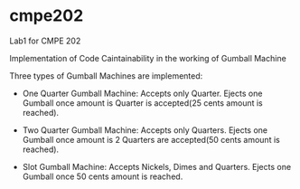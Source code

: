 # cmpe202
Lab1 for CMPE 202 

Implementation of Code Caintainability in the working of Gumball Machine

Three types of Gumball Machines are implemented:
- One Quarter Gumball Machine: Accepts only Quarter. Ejects one Gumball once amount is Quarter is accepted(25 cents amount is reached).

- Two Quarter Gumball Machine: Accepts only Quarters. Ejects one Gumball once amount is 2 Quarters are accepted(50 cents amount is reached).

- Slot Gumball Machine: Accepts Nickels, Dimes and Quarters. Ejects one Gumball once 50 cents amount is reached.
